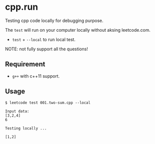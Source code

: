 # cpp.run

Testing cpp code locally for debugging purpose.

The `test` will run on your computer locally without aksing leetcode.com.

* `test` + `--local` to run local test.

NOTE: not fully support all the questions!

## Requirement

* `g++` with c++11 support.

## Usage

    $ leetcode test 001.two-sum.cpp --local

    Input data:
    [3,2,4]
    6

    Testing locally ...

    [1,2]